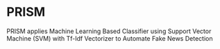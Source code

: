 # PRISM
PRISM applies Machine Learning Based Classifier using Support Vector Machine (SVM) with Tf-Idf Vectorizer to Automate Fake News Detection
